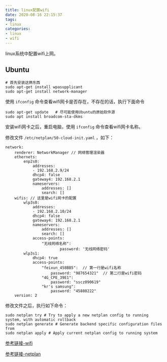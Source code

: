 ```yaml
---
title: linux配置wifi
date: 2020-08-16 22:15:37
tags:
- linux
categories:
- linux
- wifi
---
```


linux系统中配置wifi上网。

<!--more-->

## Ubuntu

```shell
# 首先安装这俩东西
sudo apt-get install wpasupplicant
sudo apt-get install network-manager
```

使用 `ifconfig` 命令查看wifi网卡是否存在，不存在的话，执行下面命令
```shell
sudo apt-get update   # 尽可能使用Ubuntu的原始软件源
sudo apt install broadcom-sta-dkms
```

安装wifi网卡之后，重启电脑，使用 `ifconfig` 命令查看wifi网卡名称。

修改文件 `/etc/netplan/50-cloud-init.yaml` ，如下：

```
network:
    renderer: NetworkManager // 网络管理渲染器
    ethernets:
        enp2s0:
            addresses:
            - 192.168.2.9/24
            dhcp4: false
            gateway4: 192.168.2.1
            nameservers:
                addresses: []
                search: []
    wifis: // 这里是wifi网卡的配置
        wlp3s0:
            addresses:
            - 192.168.2.10/24
            dhcp4: false
            gateway4: 192.168.2.1
            nameservers:
                addresses: []
                search: []
            access-points:
                "无线网络名称":
                        password: '无线网络密码'
        wlp3s1:
            dhcp4: true
            access-points:
                "feixun_458BB5":  // 第一行是wifi名称
                    password: "987654321"  // 第二行是wifi密码
                "4G_CPE_39E1":
                    password: "sscz090619"
                "kr's samsung":
                    password: "45880222"            
    version: 2
```

修改文件之后，执行如下命令：
```shell
sudo netplan try # Try to apply a new netplan config to running system, with automatic rollback
sudo netplan generate # Generate backend specific configuration files from
sudo netplan apply # Apply current netplan config to running system
```

[参考链接-wifi](https://www.cnblogs.com/free-ys/p/10162388.html)

[参考链接-netplan](https://netplan.io/examples/)